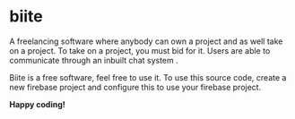 # biite

A freelancing software where anybody can own a project and as well take on a project.
To take on a project, you must bid for it.
Users are able to communicate through an inbuilt chat system .

Biite is a free software, feel free to use it.
To use this source code, create a new firebase project and configure this to use your firebase project.

**Happy coding!**
